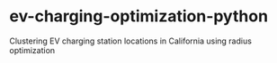 # ev-charging-optimization-python
Clustering EV charging station locations in California using radius optimization
